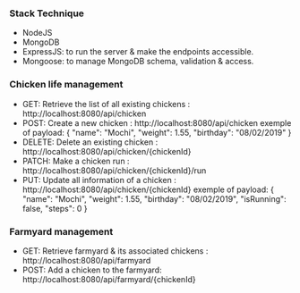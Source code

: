 ### Stack Technique 
- NodeJS
- MongoDB
- ExpressJS: to run the server & make the endpoints accessible.
- Mongoose: to manage MongoDB schema, validation & access.

### Chicken life management
- GET: Retrieve the list of all existing chickens : http://localhost:8080/api/chicken
- POST: Create a new chicken : http://localhost:8080/api/chicken
    exemple of payload: {
        "name": "Mochi",
        "weight": 1.55,
        "birthday": "08/02/2019"
    }
- DELETE: Delete an existing chicken : http://localhost:8080/api/chicken/{chickenId}
- PATCH: Make a chicken run : http://localhost:8080/api/chicken/{chickenId}/run
- PUT: Update all information of a chicken : http://localhost:8080/api/chicken/{chickenId}
    exemple of payload: {
        "name": "Mochi",
        "weight": 1.55,
        "birthday": "08/02/2019",
        "isRunning": false,
        "steps": 0
    }


### Farmyard management
- GET: Retrieve farmyard & its associated chickens : http://localhost:8080/api/farmyard
- POST: Add a chicken to the farmyard: http://localhost:8080/api/farmyard/{chickenId}